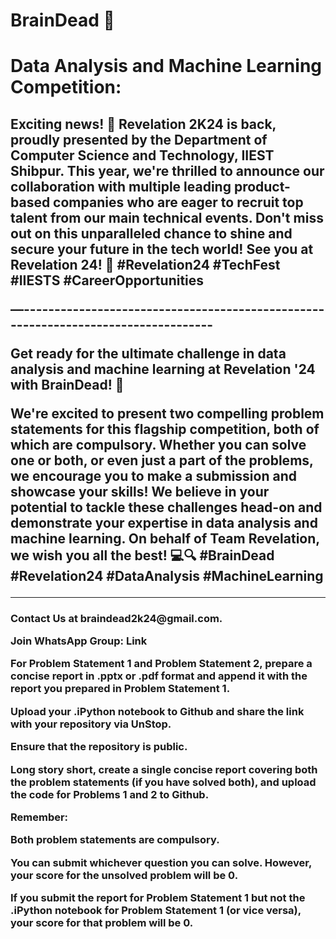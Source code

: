 # BrainDead 🧠
<h1>Data Analysis and Machine Learning Competition:</h1>
<h2>Exciting news! 🎉 Revelation 2K24 is back, proudly presented by the Department of Computer Science and Technology, IIEST Shibpur. This year, we're thrilled to announce our collaboration with multiple leading product-based companies who are eager to recruit top talent from our main technical events.
Don't miss out on this unparalleled chance to shine and secure your future in the tech world! See you at Revelation 24!
 🚀 #Revelation24 #TechFest #IIESTS #CareerOpportunities

—----------------------------------------------------------------------------------

Get ready for the ultimate challenge in data analysis and machine learning at Revelation '24 with BrainDead! 🚀

We're excited to present two compelling problem statements for this flagship competition, both of which are compulsory. Whether you can solve one or both, or even just a part of the problems, we encourage you to make a submission and showcase your skills!
We believe in your potential to tackle these challenges head-on and demonstrate your expertise in data analysis and machine learning. On behalf of Team Revelation, we wish you all the best! 💻🔍 #BrainDead #Revelation24 #DataAnalysis #MachineLearning

<hr>

</h2>

<h3>Contact Us at braindead2k24@gmail.com.
 
Join WhatsApp Group: Link

For Problem Statement 1 and  Problem Statement 2, prepare a concise report in .pptx or .pdf format and append it with the report you prepared in Problem Statement 1. 

Upload your .iPython notebook to Github and share the link with your repository via UnStop. 

Ensure that the repository is public.

Long story short, create a single concise report covering both the problem statements (if you have solved both), and upload the code for Problems 1 and 2 to Github.

Remember:

Both problem statements are compulsory.

You can submit whichever question you can solve. However, your score for the unsolved problem will be 0.

If you submit the report for Problem Statement 1 but not the .iPython notebook for Problem Statement 1 (or vice versa), your score for that problem will be 0.
</h3>
